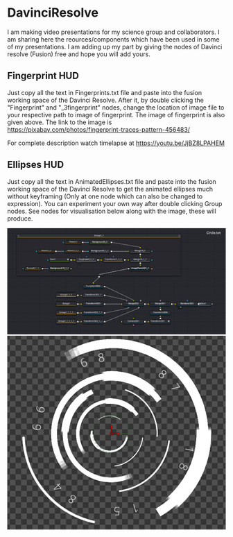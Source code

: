 # DavinciResolve

I am making video presentations for my science group and collaborators. I am sharing here the reources/components which have been used in some of my presentations. I am adding up my part by giving the nodes of Davinci resolve (Fusion) free and hope you will add yours. 

## Fingerprint HUD

Just copy all the text in Fingerprints.txt file and paste into the fusion working space of the Davinci Resolve. After it, by double clicking the "Fingerprint" and "_3fingerprint" nodes, change the location of image file to your respective path to image of fingerprint. The image of fingerprint is also given above. The link to the image is https://pixabay.com/photos/fingerprint-traces-pattern-456483/

For complete description watch timelapse at https://youtu.be/JjBZ8LPAHEM

## Ellipses HUD
Just copy all the text in AnimatedEllipses.txt file and paste into the fusion working space of the Davinci Resolve to get the animated ellipses much without keyframing (Only at one node which can also be changed to expression). You can experiment your own way after double clicking Group nodes. See nodes for visualisation below along with the image, these will produce. 

![Nodes for animation of Ellipses](Circles.png)
![Sample of animated Ellipses](AnimatedEllipses.png)
